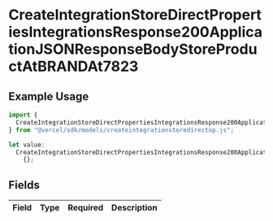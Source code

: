 # CreateIntegrationStoreDirectPropertiesIntegrationsResponse200ApplicationJSONResponseBodyStoreProductAtBRANDAt7823

## Example Usage

```typescript
import {
  CreateIntegrationStoreDirectPropertiesIntegrationsResponse200ApplicationJSONResponseBodyStoreProductAtBRANDAt7823,
} from "@vercel/sdk/models/createintegrationstoredirectop.js";

let value:
  CreateIntegrationStoreDirectPropertiesIntegrationsResponse200ApplicationJSONResponseBodyStoreProductAtBRANDAt7823 =
    {};
```

## Fields

| Field       | Type        | Required    | Description |
| ----------- | ----------- | ----------- | ----------- |